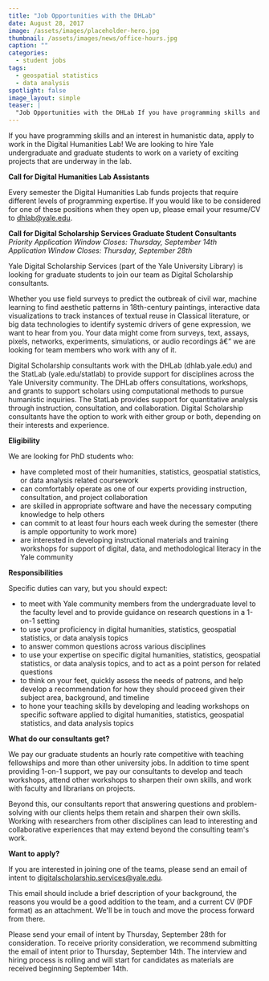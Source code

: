 ```yaml
---
title: "Job Opportunities with the DHLab"
date: August 28, 2017
image: /assets/images/placeholder-hero.jpg
thumbnail: /assets/images/news/office-hours.jpg
caption: ""
categories: 
  - student jobs
tags: 
  - geospatial statistics
  - data analysis
spotlight: false 
image_layout: simple
teaser: |
  "Job Opportunities with the DHLab If you have programming skills and an interest in humanistic data, apply to work in the Digital Humanities Lab! We are looking to hire Yale undergraduate and graduate..."
---
```


   
If you have programming skills and an interest in humanistic data, apply to work in the Digital Humanities Lab! We are looking to hire Yale undergraduate and graduate students to work on a variety of exciting projects that are underway in the lab.

<strong>Call for Digital Humanities Lab Assistants</strong>
   
Every semester the Digital Humanities Lab funds projects that require different levels of programming expertise. If you would like to be considered for one of these positions when they open up, please email your resume/CV to <a href="mailto:dhlab@yale.edu">dhlab@yale.edu</a>.
    
<strong>Call for Digital Scholarship Services Graduate Student Consultants</strong>  
<em>Priority Application Window Closes: Thursday, September 14th</em>  
<em>Application Window Closes: Thursday, September 28th</em>  
   
Yale Digital Scholarship Services (part of the Yale University Library) is looking for graduate students to join our team as Digital Scholarship consultants.
    
Whether you use field surveys to predict the outbreak of civil war, machine learning to find aesthetic patterns in 18th-century paintings, interactive data visualizations to track instances of textual reuse in Classical literature, or big data technologies to identify systemic drivers of gene expression, we want to hear from you. Your data might come from surveys, text, assays, pixels, networks, experiments, simulations, or audio recordings â€” we are looking for team members who work with any of it.
    
Digital Scholarship consultants work with the DHLab (dhlab.yale.edu) and the StatLab (yale.edu/statlab) to provide support for disciplines across the Yale University community. The DHLab offers consultations, workshops, and grants to support scholars using computational methods to pursue humanistic inquiries. The StatLab provides support for quantitative analysis through instruction, consultation, and collaboration. Digital Scholarship consultants have the option to work with either group or both, depending on their interests and experience.
    
<strong>Eligibility</strong>
    
We are looking for PhD students who:
   
<ul>
  <li>have completed most of their humanities, statistics, geospatial statistics, or data analysis related coursework</li>
  <li>can comfortably operate as one of our experts providing instruction, consultation, and project collaboration</li>
  <li>are skilled in appropriate software and have the necessary computing knowledge to help others</li>
  <li>can commit to at least four hours each week during the semester (there is ample opportunity to work more)</li>
  <li>are interested in developing instructional materials and training workshops for support of digital, data, and methodological literacy in the Yale community</li>
</ul>
   
<strong>Responsibilities</strong>
    
Specific duties can vary, but you should expect:
   
<ul>
  <li>to meet with Yale community members from the undergraduate level to the faculty level and to provide guidance on research questions in a 1-on-1 setting</li>
  <li>to use your proficiency in digital humanities, statistics, geospatial statistics, or data analysis topics</li>
  <li>to answer common questions across various disciplines</li>
  <li>to use your expertise on specific digital humanities, statistics, geospatial statistics, or data analysis topics, and to act as a point person for related questions</li>
  <li>to think on your feet, quickly assess the needs of patrons, and help develop a recommendation for how they should proceed given their subject area, background, and timeline</li>
  <li>to hone your teaching skills by developing and leading workshops on specific software applied to digital humanities, statistics, geospatial statistics, and data analysis topics</li>
</ul>
   
<strong>What do our consultants get?</strong>
    
We pay our graduate students an hourly rate competitive with teaching fellowships and more than other university jobs. In addition to time spent providing 1-on-1 support, we pay our consultants to develop and teach workshops, attend other workshops to sharpen their own skills, and work with faculty and librarians on projects.
    
Beyond this, our consultants report that answering questions and problem-solving with our clients helps them retain and sharpen their own skills. Working with researchers from other disciplines can lead to interesting and collaborative experiences that may extend beyond the consulting team's work.
    
<strong>Want to apply?</strong>
    
If you are interested in joining one of the teams, please send an email of intent to <a href="mailto:digitalscholarship.services@yale.edu">digitalscholarship.services@yale.edu</a>.
    
This email should include a brief description of your background, the reasons you would be a good addition to the team, and a current CV (PDF format) as an attachment. We'll be in touch and move the process forward from there.

Please send your email of intent by Thursday, September 28th for consideration. To receive priority consideration, we recommend submitting the email of intent prior to Thursday, September 14th. The interview and hiring process is rolling and will start for candidates as materials are received beginning September 14th.
    